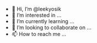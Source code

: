 - 👋 Hi, I’m @leekyosik
- 👀 I’m interested in ...
- 🌱 I’m currently learning ...
- 💞️ I’m looking to collaborate on ...
- 📫 How to reach me ...

<!---
leekyosik/leekyosik is a ✨ special ✨ repository because its `README.md` (this file) appears on your GitHub profile.
You can click the Preview link to take a look at your changes.
--->
